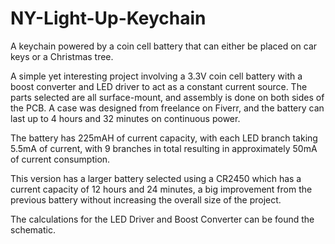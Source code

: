 # NY-Light-Up-Keychain
A keychain powered by a coin cell battery that can either be placed on car keys or a Christmas tree.


A simple yet interesting project involving a 3.3V coin cell battery with a boost converter and LED driver to act as a constant current source. The parts selected are all surface-mount, and assembly is done on both sides of the PCB. A case was designed from freelance on Fiverr, and the battery can last up to 4 hours and 32 minutes on continuous power. 

The battery has 225mAH of current capacity, with each LED branch taking 5.5mA of current, with 9 branches in total resulting in approximately 50mA of current consumption.

This version has a larger battery selected using a CR2450 which has a current capacity of 12 hours and 24 minutes, a big improvement from the previous battery without increasing the overall size of the project.

The calculations for the LED Driver and Boost Converter can be found the schematic.
